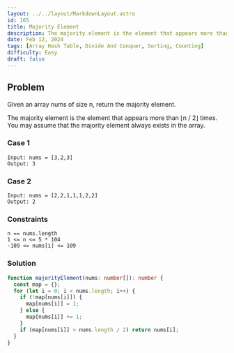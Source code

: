 ```yaml
---
layout: ../../layout/MarkdownLayout.astro
id: 165
title: Majority Element
description: The majority element is the element that appears more than ⌊n / 2⌋ times. You may assume that the majority element always exists in the array.
date: Feb 12, 2024
tags: [Array Hash Table, Divide And Conquer, Sorting, Counting]
difficulty: Easy
draft: false
---
```


## Problem

Given an array nums of size n, return the majority element.

The majority element is the element that appears more than ⌊n / 2⌋ times. You may assume that the majority element always exists in the array.

### Case 1

```
Input: nums = [3,2,3]
Output: 3
```

### Case 2

```
Input: nums = [2,2,1,1,1,2,2]
Output: 2
```

### Constraints

```
n == nums.length
1 <= n <= 5 * 104
-109 <= nums[i] <= 109
```

### Solution

```typescript
function majorityElement(nums: number[]): number {
  const map = {};
  for (let i = 0; i < nums.length; i++) {
    if (!map[nums[i]]) {
      map[nums[i]] = 1;
    } else {
      map[nums[i]] += 1;
    }
    if (map[nums[i]] > nums.length / 2) return nums[i];
  }
}
```
